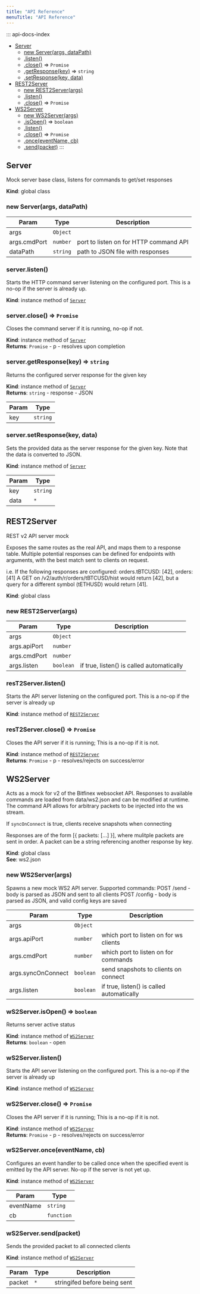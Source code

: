 ```yaml
---
title: "API Reference"
menuTitle: "API Reference"
---
```

::: api-docs-index
* [Server](#Server)
    * [new Server(args, dataPath)](#new_Server_new)
    * [.listen()](#Server+listen)
    * [.close()](#Server+close) ⇒ <code>Promise</code>
    * [.getResponse(key)](#Server+getResponse) ⇒ <code>string</code>
    * [.setResponse(key, data)](#Server+setResponse)
* [REST2Server](#REST2Server)
    * [new REST2Server(args)](#new_REST2Server_new)
    * [.listen()](#REST2Server+listen)
    * [.close()](#REST2Server+close) ⇒ <code>Promise</code>
* [WS2Server](#WS2Server)
    * [new WS2Server(args)](#new_WS2Server_new)
    * [.isOpen()](#WS2Server+isOpen) ⇒ <code>boolean</code>
    * [.listen()](#WS2Server+listen)
    * [.close()](#WS2Server+close) ⇒ <code>Promise</code>
    * [.once(eventName, cb)](#WS2Server+once)
    * [.send(packet)](#WS2Server+send)
:::
<a id="Server"></a>

## Server
Mock server base class, listens for commands to get/set responses

**Kind**: global class  
<a id="new_Server_new"></a>

### new Server(args, dataPath)

| Param | Type | Description |
| --- | --- | --- |
| args | <code>Object</code> |  |
| args.cmdPort | <code>number</code> | port to listen on for HTTP command API |
| dataPath | <code>string</code> | path to JSON file with responses |

<a id="Server+listen"></a>

### server.listen()
Starts the HTTP command server listening on the configured port. This is
a no-op if the server is already up.

**Kind**: instance method of [<code>Server</code>](#Server)  
<a id="Server+close"></a>

### server.close() ⇒ <code>Promise</code>
Closes the command server if it is running, no-op if not.

**Kind**: instance method of [<code>Server</code>](#Server)  
**Returns**: <code>Promise</code> - p - resolves upon completion  
<a id="Server+getResponse"></a>

### server.getResponse(key) ⇒ <code>string</code>
Returns the configured server response for the given key

**Kind**: instance method of [<code>Server</code>](#Server)  
**Returns**: <code>string</code> - response - JSON  

| Param | Type |
| --- | --- |
| key | <code>string</code> | 

<a id="Server+setResponse"></a>

### server.setResponse(key, data)
Sets the provided data as the server response for the given key. Note that
the data is converted to JSON.

**Kind**: instance method of [<code>Server</code>](#Server)  

| Param | Type |
| --- | --- |
| key | <code>string</code> | 
| data | <code>\*</code> | 

<a id="REST2Server"></a>

## REST2Server
REST v2 API server mock

Exposes the same routes as the real API, and maps them to a response table.
Multiple potential responses can be defined for endpoints with arguments,
with the best match sent to clients on request.

i.e. If the following responses are configured:
  orders.tBTCUSD: [42],
  orders: [41]
A GET on /v2/auth/r/orders/tBTCUSD/hist would return [42], but a query for
a different symbol (tETHUSD) would return [41].

**Kind**: global class  
<a id="new_REST2Server_new"></a>

### new REST2Server(args)

| Param | Type | Description |
| --- | --- | --- |
| args | <code>Object</code> |  |
| args.apiPort | <code>number</code> |  |
| args.cmdPort | <code>number</code> |  |
| args.listen | <code>boolean</code> | if true, listen() is called automatically |

<a id="REST2Server+listen"></a>

### resT2Server.listen()
Starts the API server listening on the configured port. This is a no-op if
the server is already up

**Kind**: instance method of [<code>REST2Server</code>](#REST2Server)  
<a id="REST2Server+close"></a>

### resT2Server.close() ⇒ <code>Promise</code>
Closes the API server if it is running; This is a no-op if it is not.

**Kind**: instance method of [<code>REST2Server</code>](#REST2Server)  
**Returns**: <code>Promise</code> - p - resolves/rejects on success/error  
<a id="WS2Server"></a>

## WS2Server
Acts as a mock for v2 of the Bitfinex websocket API. Responses to available
commands are loaded from data/ws2.json and can be modified at runtime. The
command API allows for arbitrary packets to be injected into the ws stream.

If `syncOnConnect` is true, clients receive snapshots when connecting

Responses are of the form [{ packets: [...] }], where mulitple packets are
sent in order. A packet can be a string referencing another response by key.

**Kind**: global class  
**See**: ws2.json  
<a id="new_WS2Server_new"></a>

### new WS2Server(args)
Spawns a new mock WS2 API server. Supported commands:
  POST /send - body is parsed as JSON and sent to all clients
  POST /config - body is parsed as JSON, and valid config keys are saved


| Param | Type | Description |
| --- | --- | --- |
| args | <code>Object</code> |  |
| args.apiPort | <code>number</code> | which port to listen on for ws clients |
| args.cmdPort | <code>number</code> | which port to listen on for commands |
| args.syncOnConnect | <code>boolean</code> | send snapshots to clients on connect |
| args.listen | <code>boolean</code> | if true, listen() is called automatically |

<a id="WS2Server+isOpen"></a>

### wS2Server.isOpen() ⇒ <code>boolean</code>
Returns server active status

**Kind**: instance method of [<code>WS2Server</code>](#WS2Server)  
**Returns**: <code>boolean</code> - open  
<a id="WS2Server+listen"></a>

### wS2Server.listen()
Starts the API server listening on the configured port. This is a no-op if
the server is already up

**Kind**: instance method of [<code>WS2Server</code>](#WS2Server)  
<a id="WS2Server+close"></a>

### wS2Server.close() ⇒ <code>Promise</code>
Closes the API server if it is running; This is a no-op if it is not.

**Kind**: instance method of [<code>WS2Server</code>](#WS2Server)  
**Returns**: <code>Promise</code> - p - resolves/rejects on success/error  
<a id="WS2Server+once"></a>

### wS2Server.once(eventName, cb)
Configures an event handler to be called once when the specified event is
emitted by the API server. No-op if the server is not yet up.

**Kind**: instance method of [<code>WS2Server</code>](#WS2Server)  

| Param | Type |
| --- | --- |
| eventName | <code>string</code> | 
| cb | <code>function</code> | 

<a id="WS2Server+send"></a>

### wS2Server.send(packet)
Sends the provided packet to all connected clients

**Kind**: instance method of [<code>WS2Server</code>](#WS2Server)  

| Param | Type | Description |
| --- | --- | --- |
| packet | <code>\*</code> | stringifed before being sent |


